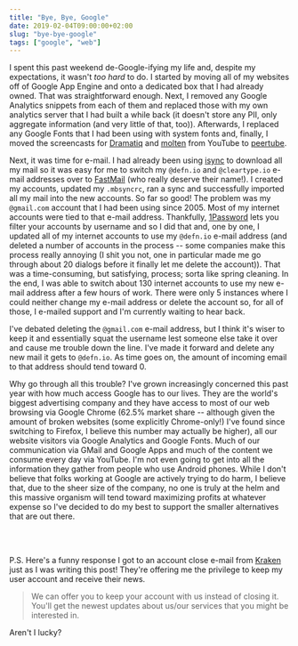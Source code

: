```yaml
---
title: "Bye, Bye, Google"
date: 2019-02-04T09:00:00+02:00
slug: "bye-bye-google"
tags: ["google", "web"]
---
```


I spent this past weekend de-Google-ifying my life and, despite my
expectations, it wasn't *too hard* to do.  I started by moving all of
my websites off of Google App Engine and onto a dedicated box that I
had already owned.  That was straightforward enough.  Next, I removed
any Google Analytics snippets from each of them and replaced those
with my own analytics server that I had built a while back (it doesn't
store any PII, only aggregate information (and very little of that,
too)).  Afterwards, I replaced any Google Fonts that I had been using
with system fonts and, finally, I moved the screencasts for [Dramatiq]
and [molten] from YouTube to [peertube].

Next, it was time for e-mail.  I had already been using [isync] to
download all my mail so it was easy for me to switch my `@defn.io` and
`@cleartype.io` e-mail addresses over to [FastMail] \(who really
deserve their name!).  I created my accounts, updated my `.mbsyncrc`,
ran a sync and successfully imported all my mail into the new
accounts.  So far so good!  The problem was my `@gmail.com` account
that I had been using since 2005.  Most of my internet accounts were
tied to that e-mail address.  Thankfully, [1Password] lets you filter
your accounts by username and so I did that and, one by one, I updated
all of my internet accounts to use my `@defn.io` e-mail address (and
deleted a number of accounts in the process -- some companies make
this process really annoying (I shit you not, one in particular made
me go through about 20 dialogs before it finally let me delete the
account)).  That was a time-consuming, but satisfying, process; sorta
like spring cleaning.  In the end, I was able to switch about 130
internet accounts to use my new e-mail address after a few hours of
work.  There were only 5 instances where I could neither change my
e-mail address or delete the account so, for all of those, I e-mailed
support and I'm currently waiting to hear back.

I've debated deleting the `@gmail.com` e-mail address, but I think
it's wiser to keep it and essentially squat the username lest someone
else take it over and cause me trouble down the line.  I've made it
forward and delete any new mail it gets to `@defn.io`.  As time goes
on, the amount of incoming email to that address should tend toward 0.

Why go through all this trouble?  I've grown increasingly concerned
this past year with how much access Google has to our lives.  They are
the world's biggest advertising company and they have access to most of
our web browsing via Google Chrome (62.5% market share -- although
given the amount of broken websites (some explicitly Chrome-only!)
I've found since switching to Firefox, I believe this number may
actually be higher), all our website visitors via Google Analytics and
Google Fonts.  Much of our communication via GMail and Google Apps and
much of the content we consume every day via YouTube.  I'm not even
going to get into all the information they gather from people who use
Android phones.  While I don't believe that folks working at Google
are actively trying to do harm, I believe that, due to the sheer size
of the company, no one is truly at the helm and this massive organism
will tend toward maximizing profits at whatever expense so I've
decided to do my best to support the smaller alternatives that are out
there.

<br/><br/>

P.S. Here's a funny response I got to an account close e-mail from
[Kraken] just as I was writing this post!  They're offering me the
privilege to keep my user account and receive their news.

> We can offer you to keep your account with us instead of closing
> it. You'll get the newest updates about us/our services that you
> might be interested in.

Aren't I lucky?


[Dramatiq]: https://dramatiq.io
[molten]: https://moltenframework.com
[peertube]: https://peertube.social/accounts/bogdan/videos
[isync]: http://isync.sourceforge.net/
[FastMail]: https://www.fastmail.com/
[1Password]: https://1password.com/
[Kraken]: https://www.kraken.com/

